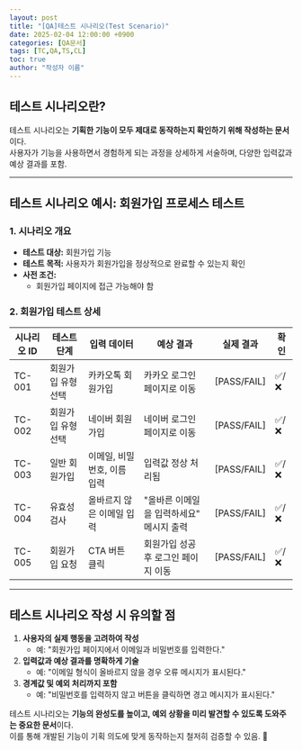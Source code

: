 ```yaml
---
layout: post
title: "[QA]테스트 시나리오(Test Scenario)"
date: 2025-02-04 12:00:00 +0900
categories: [QA문서]
tags: [TC,QA,TS,CL]
toc: true
author: "작성자 이름"
---
```


## **테스트 시나리오란?**
테스트 시나리오는 **기획한 기능이 모두 제대로 동작하는지 확인하기 위해 작성하는 문서**이다.  
사용자가 기능을 사용하면서 경험하게 되는 과정을 상세하게 서술하며, 다양한 입력값과 예상 결과를 포함.

---

## **테스트 시나리오 예시: 회원가입 프로세스 테스트**
### 1. **시나리오 개요**
- **테스트 대상:** 회원가입 기능  
- **테스트 목적:** 사용자가 회원가입을 정상적으로 완료할 수 있는지 확인  
- **사전 조건:**  
  - 회원가입 페이지에 접근 가능해야 함  

### 2. **회원가입 테스트 상세**

| 시나리오 ID | 테스트 단계 | 입력 데이터 | 예상 결과 | 실제 결과 | 확인 |
|------------|------------|------------|----------|----------|------|
| TC-001 | 회원가입 유형 선택 | 카카오톡 회원가입 | 카카오 로그인 페이지로 이동 | [PASS/FAIL] | ✅/❌ |
| TC-002 | 회원가입 유형 선택 | 네이버 회원가입 | 네이버 로그인 페이지로 이동 | [PASS/FAIL] | ✅/❌ |
| TC-003 | 일반 회원가입 | 이메일, 비밀번호, 이름 입력 | 입력값 정상 처리됨 | [PASS/FAIL] | ✅/❌ |
| TC-004 | 유효성 검사 | 올바르지 않은 이메일 입력 | "올바른 이메일을 입력하세요" 메시지 출력 | [PASS/FAIL] | ✅/❌ |
| TC-005 | 회원가입 요청 | CTA 버튼 클릭 | 회원가입 성공 후 로그인 페이지 이동 | [PASS/FAIL] | ✅/❌ |

---

## **테스트 시나리오 작성 시 유의할 점**
1. **사용자의 실제 행동을 고려하여 작성**  
   - 예: "회원가입 페이지에서 이메일과 비밀번호를 입력한다."  
2. **입력값과 예상 결과를 명확하게 기술**  
   - 예: "이메일 형식이 올바르지 않을 경우 오류 메시지가 표시된다."  
3. **경계값 및 예외 처리까지 포함**  
   - 예: "비밀번호를 입력하지 않고 버튼을 클릭하면 경고 메시지가 표시된다."  

테스트 시나리오는 **기능의 완성도를 높이고, 예외 상황을 미리 발견할 수 있도록 도와주는 중요한 문서**이다.  
이를 통해 개발된 기능이 기획 의도에 맞게 동작하는지 철저히 검증할 수 있음. 🚀  
